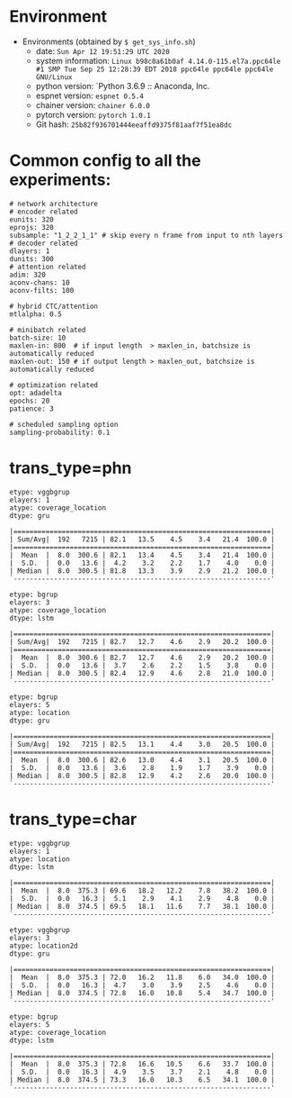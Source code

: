 # Environment

- Environments (obtained by `$ get_sys_info.sh`)
    - date: `Sun Apr 12 19:51:29 UTC 2020`
    - system information: `Linux b98c0a61b0af 4.14.0-115.el7a.ppc64le #1 SMP Tue Sep 25 12:28:39 EDT 2018 ppc64le ppc64le ppc64le GNU/Linux`
    - python version: `Python 3.6.9 :: Anaconda, Inc.
    - espnet version: `espnet 0.5.4`
    - chainer version: `chainer 6.0.0`
    - pytorch version: `pytorch 1.0.1`
    - Git hash: `25b82f936701444eeaffd9375f81aaf7f51ea8dc`

# Common config to all the experiments:
```
# network architecture
# encoder related
eunits: 320
eprojs: 320
subsample: "1_2_2_1_1" # skip every n frame from input to nth layers
# decoder related
dlayers: 1
dunits: 300
# attention related
adim: 320
aconv-chans: 10
aconv-filts: 100

# hybrid CTC/attention
mtlalpha: 0.5

# minibatch related
batch-size: 10
maxlen-in: 800  # if input length  > maxlen_in, batchsize is automatically reduced
maxlen-out: 150 # if output length > maxlen_out, batchsize is automatically reduced

# optimization related
opt: adadelta
epochs: 20
patience: 3

# scheduled sampling option
sampling-probability: 0.1
```


# trans_type=phn

```
etype: vggbgrup
elayers: 1
atype: coverage_location
dtype: gru

|================================================================|
| Sum/Avg|  192   7215 | 82.1   13.5    4.5    3.4   21.4  100.0 |
|================================================================|
|  Mean  |  8.0  300.6 | 82.1   13.4    4.5    3.4   21.4  100.0 |
|  S.D.  |  0.0   13.6 |  4.2    3.2    2.2    1.7    4.0    0.0 |
| Median |  8.0  300.5 | 81.8   13.3    3.9    2.9   21.2  100.0 |
`----------------------------------------------------------------'
```

```
etype: bgrup
elayers: 3
atype: coverage_location
dtype: lstm

|================================================================|
| Sum/Avg|  192   7215 | 82.7   12.7    4.6    2.9   20.2  100.0 |
|================================================================|
|  Mean  |  8.0  300.6 | 82.7   12.7    4.6    2.9   20.2  100.0 |
|  S.D.  |  0.0   13.6 |  3.7    2.6    2.2    1.5    3.8    0.0 |
| Median |  8.0  300.5 | 82.4   12.9    4.6    2.8   21.0  100.0 |
`----------------------------------------------------------------'
```

```
etype: bgrup
elayers: 5
atype: location
dtype: gru

|================================================================|
| Sum/Avg|  192   7215 | 82.5   13.1    4.4    3.0   20.5  100.0 |
|================================================================|
|  Mean  |  8.0  300.6 | 82.6   13.0    4.4    3.1   20.5  100.0 |
|  S.D.  |  0.0   13.6 |  3.6    2.8    1.9    1.7    3.9    0.0 |
| Median |  8.0  300.5 | 82.8   12.9    4.2    2.6   20.0  100.0 |
`----------------------------------------------------------------'
```

# trans_type=char

```
etype: vggbgrup
elayers: 1
atype: location
dtype: lstm

|================================================================|
|  Mean  |  8.0  375.3 | 69.6   18.2   12.2    7.8   38.2  100.0 |
|  S.D.  |  0.0   16.3 |  5.1    2.9    4.1    2.9    4.8    0.0 |
| Median |  8.0  374.5 | 69.5   18.1   11.6    7.7   38.1  100.0 |
`----------------------------------------------------------------'
```

```
etype: vggbgrup
elayers: 3
atype: location2d
dtype: gru

|================================================================|
|  Mean  |  8.0  375.3 | 72.0   16.2   11.8    6.0   34.0  100.0 |
|  S.D.  |  0.0   16.3 |  4.7    3.0    3.9    2.5    4.6    0.0 |
| Median |  8.0  374.5 | 72.8   16.0   10.8    5.4   34.7  100.0 |
`----------------------------------------------------------------'
```

```
etype: bgrup
elayers: 5
atype: coverage_location
dtype: lstm

|================================================================|
|  Mean  |  8.0  375.3 | 72.8   16.6   10.5    6.6   33.7  100.0 |
|  S.D.  |  0.0   16.3 |  4.9    3.5    3.7    2.1    4.8    0.0 |
| Median |  8.0  374.5 | 73.3   16.0   10.3    6.5   34.1  100.0 |
`----------------------------------------------------------------'
```